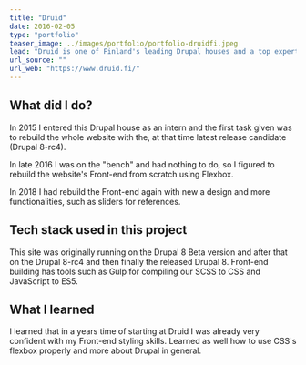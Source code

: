 ```yaml
---
title: "Druid"
date: 2016-02-05
type: "portfolio"
teaser_image: ../images/portfolio/portfolio-druidfi.jpeg
lead: "Druid is one of Finland's leading Drupal houses and a top expert in agile development."
url_source: ""
url_web: "https://www.druid.fi/"
---
```


## What did I do?

In 2015 I entered this Drupal house as an intern and the first task given was to rebuild the whole website with the, at that time latest release candidate (Drupal 8-rc4).

In late 2016 I was on the "bench" and had nothing to do, so I figured to rebuild the website's Front-end from scratch using Flexbox.

In 2018 I had rebuild the Front-end again with new a design and more functionalities, such as sliders for references.

## Tech stack used in this project

This site was originally running on the Drupal 8 Beta version and after that on the Drupal 8-rc4 and then finally the released Drupal 8. Front-end building has tools such as Gulp for compiling our SCSS to CSS and JavaScript to ES5.

## What I learned

I learned that in a years time of starting at Druid I was already very confident with my Front-end styling skills. Learned as well how to use CSS's flexbox properly and more about Drupal in general.